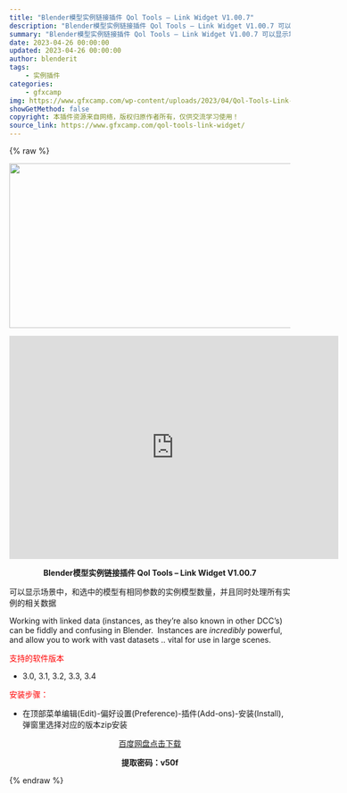 ```yaml
---
title: "Blender模型实例链接插件 Qol Tools – Link Widget V1.00.7"
description: "Blender模型实例链接插件 Qol Tools – Link Widget V1.00.7 可以显示场景中，和选中的模型有相同参数的实例模型数量，并且同时处理所有实例的相关数据 Wor..."
summary: "Blender模型实例链接插件 Qol Tools – Link Widget V1.00.7 可以显示场景中，和选中的模型有相同参数的实例模型数量，并且同时处理所有实例的相关数据 Wor..."
date: 2023-04-26 00:00:00
updated: 2023-04-26 00:00:00
author: blenderit
tags: 
    - 实例插件
categories:
    - gfxcamp
img: https://www.gfxcamp.com/wp-content/uploads/2023/04/Qol-Tools-Link-Widget.jpg
showGetMethod: false
copyright: 本插件资源来自网络，版权归原作者所有，仅供交流学习使用！
source_link: https://www.gfxcamp.com/qol-tools-link-widget/
---
```


{% raw %}
<div><p><img decoding="async" class="aligncenter size-full wp-image-111924" src="https://www.gfxcamp.com/wp-content/uploads/2023/04/Qol-Tools-Link-Widget.jpg" data-src="https://www.gfxcamp.com/wp-content/uploads/2023/04/Qol-Tools-Link-Widget.jpg" alt="" width="590" height="295" data-srcset="https://www.gfxcamp.com/wp-content/uploads/2023/04/Qol-Tools-Link-Widget.jpg 590w, https://www.gfxcamp.com/wp-content/uploads/2023/04/Qol-Tools-Link-Widget-150x75.jpg 150w" data-sizes="(max-width: 590px) 100vw, 590px"></p><p style="text-align: center;"><iframe loading="lazy" src="https://player.youku.com/embed/XNTk2MDczMjc2NA==" width="590" height="400" frameborder="0" allowfullscreen="allowfullscreen"></iframe></p><p style="text-align: center;"><strong>Blender模型实例链接插件 Qol Tools – Link Widget V1.00.7</strong></p><p>可以显示场景中，和选中的模型有相同参数的实例模型数量，并且同时处理所有实例的相关数据</p><p>Working with linked data (instances, as they’re also known in other DCC’s) can be fiddly and confusing in Blender.  Instances are <i>incredibly </i>powerful, and allow you to work with vast datasets .. vital for use in large scenes.</p><p><span style="color: #ff0000;">支持的软件版本</span></p><ul>
<li>3.0, 3.1, 3.2, 3.3, 3.4</li>
</ul><p><span style="color: #ff0000;">安装步骤：</span></p><ul>
<li>在顶部菜单编辑(Edit)-偏好设置(Preference)-插件(Add-ons)-安装(Install),弹窗里选择对应的版本zip安装</li>
</ul><p style="text-align: center;"><a class="maxbutton-3 maxbutton maxbutton-baidu" target="_blank" rel="noopener" href="https://pan.baidu.com/s/1_V5JMlLVvICt1bOe-V97wg?pwd=v50f"><span class="mb-text">百度网盘点击下载</span></a></p><p style="text-align: center;"><strong>提取密码：v50f</strong></p></div>
<div style="display: none">gfxcamp</div>
{% endraw %}